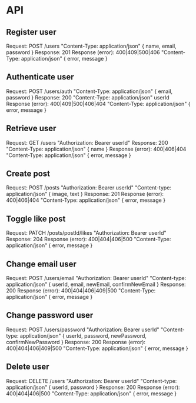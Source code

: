 # API

## Register user

Request: POST /users "Content-Type: application/json" { name, email, password }
Response: 201
Response (error): 400|409|500|406 "Content-Type: application/json" { error, message }

## Authenticate user

Request: POST /users/auth "Content-Type: application/json" { email, password }
Response: 200 "Content-Type: application/json" userId
Response (error): 400|409|500|406|404 "Content-Type: application/json" { error, message }

## Retrieve user

Request: GET /users "Authorization: Bearer userId"
Response: 200 "Content-Type: application/json" { name }
Response (error): 400|406|404 "Content-Type: application/json" { error, message }

## Create post

Request: POST /posts "Authorization: Bearer userId" "Content-type: application/json" { image, text }
Response: 201
Response (error): 400|406|404 "Content-Type: application/json" { error, message }

## Toggle like post

Request: PATCH /posts/postId/likes "Authorization: Bearer userId"
Response: 204
Response (error): 400|404|406|500 "Content-Type: application/json" { error, message }

## Change email user

Request: POST /users/email "Authorization: Bearer userId" "Content-type: application/json" { userId, email, newEmail, confirmNewEmail }
Response: 200
Response (error): 400|404|406|409|500 "Content-Type: application/json" { error, message }

## Change password user

Request: POST /users/password "Authorization: Bearer userId" "Content-type: application/json" { userId, password, newPassword, confirmNewPassword }
Response: 200
Response (error): 400|404|406|409|500 "Content-Type: application/json" { error, message }

## Delete user

Request: DELETE /users "Authorization: Bearer userId" "Content-type: application/json" { userId, password }
Response: 200
Response (error): 400|404|406|500 "Content-Type: application/json" { error, message }